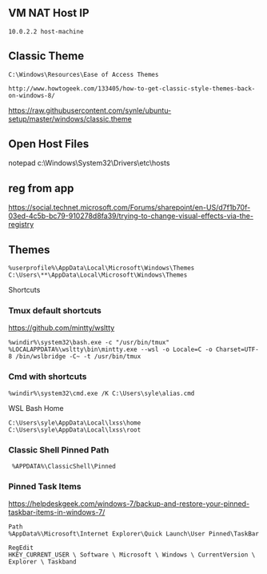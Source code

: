 ## VM NAT Host IP
`10.0.2.2 host-machine`

## Classic Theme
`C:\Windows\Resources\Ease of Access Themes`

`http://www.howtogeek.com/133405/how-to-get-classic-style-themes-back-on-windows-8/`

https://raw.githubusercontent.com/synle/ubuntu-setup/master/windows/classic.theme

## Open Host Files
notepad c:\Windows\System32\Drivers\etc\hosts


## reg from app
https://social.technet.microsoft.com/Forums/sharepoint/en-US/d7f1b70f-03ed-4c5b-bc79-910278d8fa39/trying-to-change-visual-effects-via-the-registry



## Themes
`%userprofile%\AppData\Local\Microsoft\Windows\Themes`
`C:\Users\**\AppData\Local\Microsoft\Windows\Themes`

Shortcuts
### Tmux default shortcuts
https://github.com/mintty/wsltty
```
%windir%\system32\bash.exe -c "/usr/bin/tmux"
%LOCALAPPDATA%\wsltty\bin\mintty.exe --wsl -o Locale=C -o Charset=UTF-8 /bin/wslbridge -C~ -t /usr/bin/tmux
```

### Cmd with shortcuts
```%windir%\system32\cmd.exe /K C:\Users\syle\alias.cmd```



WSL Bash Home
```
C:\Users\syle\AppData\Local\lxss\home
C:\Users\syle\AppData\Local\lxss\root
```



### Classic Shell Pinned Path
```
 %APPDATA%\ClassicShell\Pinned
```


### Pinned Task Items
https://helpdeskgeek.com/windows-7/backup-and-restore-your-pinned-taskbar-items-in-windows-7/
```
Path
%AppData%\Microsoft\Internet Explorer\Quick Launch\User Pinned\TaskBar

RegEdit
HKEY_CURRENT_USER \ Software \ Microsoft \ Windows \ CurrentVersion \ Explorer \ Taskband
```
